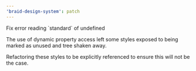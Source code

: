 ```yaml
---
'braid-design-system': patch
---
```


Fix error reading \`standard\` of undefined

The use of dynamic property access left some styles exposed to being marked as unused and tree shaken away.

Refactoring these styles to be explicitly referenced to ensure this will not be the case.

